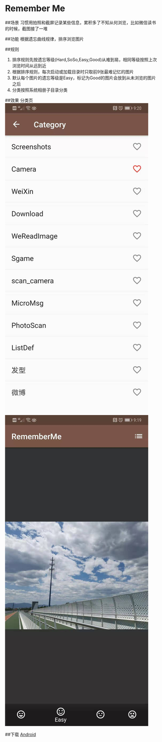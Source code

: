 # Remember Me

##场景
习惯用拍照和截屏记录某些信息，累积多了不知从何浏览，比如微信读书的时候，截图接了一堆

##功能
根据遗忘曲线规律，排序浏览图片

##规则
1. 排序规则先按遗忘等级(Hard,SoSo,Easy,Good)从难到易，相同等级按照上次浏览时间从远到近
2. 根据排序规则，每次启动或加载目录时只取前9张最难记忆的图片
3. 默认每个图片的遗忘等级是Easy，标记为Good的图片会放到从未浏览的图片之后
4. 分类按照系统相册子目录分类

##效果
分类页
![分类页](https://raw.githubusercontent.com/HUANG-Zhi/remember_me/master/show/category.jpeg)
![预览页](https://raw.githubusercontent.com/HUANG-Zhi/remember_me/master/show/view.jpeg)

##下载
[Android](https://raw.githubusercontent.com/HUANG-Zhi/remember_me/master/output/apk/app.apk)
